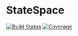 # StateSpace

[![Build Status](https://github.com/qntwrsm/StateSpace.jl/actions/workflows/CI.yml/badge.svg?branch=main)](https://github.com/qntwrsm/StateSpace.jl/actions/workflows/CI.yml?query=branch%3Amain)
[![Coverage](https://codecov.io/gh/qntwrsm/StateSpace.jl/branch/main/graph/badge.svg)](https://codecov.io/gh/qntwrsm/StateSpace.jl)
